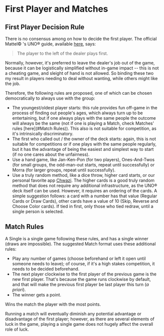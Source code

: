 # First Player and Matches

## First Player Decision Rule

There is no consensus among on how to decide the first player. The official Mattel&copy; 's UNO&reg; guide, available [here](https://service.mattel.com/instruction_sheets/42001pr.pdf), says:

> The player to the left of the dealer plays first.

Normally, however, it's preferred to leave the dealer's job out of the game, because it can be logistically simplified without in-game impact -- this is not a cheating game, and sleight of hand is not allowed. So binding these two my result in players needing to deal without wanting, while others might like the job.

Therefore, the following rules are proposed, one of which can be chosen democratically to always use with the group:

* The youngest/oldest player starts: this rule provides fun off-game in the process of finding out people's ages, which always turn up to be entertaining, but if one always plays with the same people the outcome will always be the same (not if one is playing a Match, check Matches' rules [here](#Match Rules)). This also is not suitable for competition, as it's intrinsically discriminatory.
* The first who called out / the owner of the deck starts: again, this is not suitable for competitions or if one plays with the same people regularly, but it has the advantage of being the easiest and simplest way to start (if no one cares about the unfairness).
* Use a hand game, like Jan-Ken-Pon (for two players), Ones-And-Twos (for small groups, the odd-man-out starts, repeat until successfully) or Morra (for larger groups, repeat until successfully).
* Use a truly random method, like a dice throw, higher card starts, or our personal favorite app [Chwazi](https://play.google.com/store/apps/details?id=com.tendadigital.chwaziApp&hl=en). The higher cards is a good truly random method that does not require any additional infrastructure, as the UNO&reg; deck itself can be used. However, it requires an ordering of the cards. A simple suggestion follows: a card with a number has that value (Regular Cards or Draw Cards), other cards have a value of 10 (Skip, Reverse and Choose Color cards). If tied in first, only those who tied redraw, until a single person is selected.

## Match Rules

A Single is a single game following these rules, and has a single winner (draws are impossible). The suggested Match format uses these additional rules:

* Play any number of games (choose beforehand or left it open until someone needs to leave); of course, if it's a high stakes competition, it needs to be decided beforehand.
* The next player clockwise to the first player of the previous game is the new first player. That's because the game runs clockwise by default, and that will make the previous first player be last player this turn (*a priori*).
* The winner gets a point.

Wins the match the player with the most points.

Running a match will eventually diminish any potential advantage or disadvantage of the first player; however, as there are several elements of luck in the game, playing a single game does not hugely affect the overall role of luck.